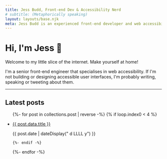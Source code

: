 ```yaml
---
title: Jess Budd, Front-end Dev & Accessibility Nerd
# subtitle: (Metaphorically speaking)
layout: layouts/base.njk
meta: Jess Budd is an experienced front-end developer and web accessibility advocate based in Perth, Australia.
---
```


# Hi, I'm&nbsp;Jess :wave:

Welcome to my little slice of the internet. Make yourself at home!

I'm a senior front-end engineer that specialises in web accessibility. If I'm not building or designing accessible user interfaces, I'm probably writing, speaking or tweeting about them.

<hr>

<div class="hero">

## Latest posts

  <ul class="latest-posts">

{%- for post in collections.post | reverse -%}
{% if loop.index0 < 4 %}
<li >
<p class="latest-post__post"><a href="{{ post.url }}">{{ post.data.title }}</a></p>
<time datetime="{{ post.date }}">{{ post.date | dateDisplay(" d LLLL  y") }}</time>
</li>

    {%- endif -%}

{%- endfor -%}

  </ul>
</div>
